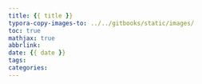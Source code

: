```yaml
---
title: {{ title }}
typora-copy-images-to: ../../gitbooks/static/images/
toc: true
mathjax: true
abbrlink:
date: {{ date }}
tags:
categories:
---
```



